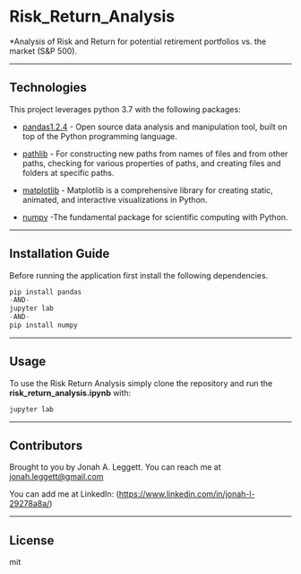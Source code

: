 # Risk_Return_Analysis
*Analysis of Risk and Return for potential retirement portfolios vs. the market (S&P 500). 

---

## Technologies

This project leverages python 3.7 with the following packages:


* [pandas1.2.4](https://pandas.pydata.org) - Open source data analysis and manipulation tool, built on top of the Python programming language.

* [pathlib](https://pypi.org/project/pathlib/) - For constructing new paths from names of files and from other paths, checking for various properties of paths, and creating files and folders at specific paths.

* [matplotlib](https://matplotlib.org) - Matplotlib is a comprehensive library for creating static, animated, and interactive visualizations in Python.

* [numpy](https://numpy.org) -The fundamental package for scientific computing with Python.



---

## Installation Guide

Before running the application first install the following dependencies.

```python
pip install pandas
-AND-
jupyter lab
-AND-
pip install numpy
```

---

## Usage

To use the Risk Return Analysis simply clone the repository and run the **risk_return_analysis.ipynb** with:

```python
jupyter lab
```
 

---

## Contributors

Brought to you by Jonah A. Leggett. You can reach me at jonah.leggett@gmail.com 

You can add me at LinkedIn: (https://www.linkedin.com/in/jonah-l-29278a8a/)

---

## License

mit